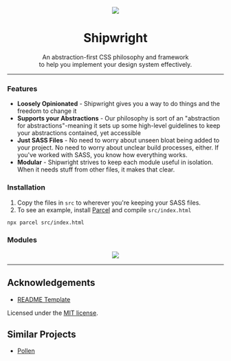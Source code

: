 <p align="center"><img src="img/logo.png" /></p>

<h1 align="center"> Shipwright </h1>

<p align="center"> An abstraction-first CSS philosophy and framework <br> to help you implement your design system effectively. </p>

---
### Features
* **Loosely Opinionated** - Shipwright gives you a way to do things and the freedom to change it
* **Supports your Abstractions** - Our philosophy is sort of an "abstraction for abstractions"-meaning it sets up some high-level guidelines to keep your abstractions contained, yet accessible
* **Just SASS Files** - No need to worry about unseen bloat being added to your project. No need to worry about unclear build processes, either. If you've worked with SASS, you know how everything works.
* **Modular** - Shipwright strives to keep each module useful in isolation. When it needs stuff from other files, it makes that clear.

### Installation

1. Copy the files in `src` to wherever you're keeping your SASS files.
2. To see an example, install [Parcel](https://parceljs.org/) and compile `src/index.html`
```bash
npx parcel src/index.html
```

### Modules
<p align="center"><img src="img/modules-diagram.png" /></p>

---

## Acknowledgements
* [README Template](https://github.com/vladocar/boilerplate-readme-template/blob/master/README-Markdown.md)

Licensed under the [MIT license](https://github.com/earlman/np-design-system/blob/System-Redesign/LICENSE).

## Similar Projects
- [Pollen](https://www.pollen.style/)

